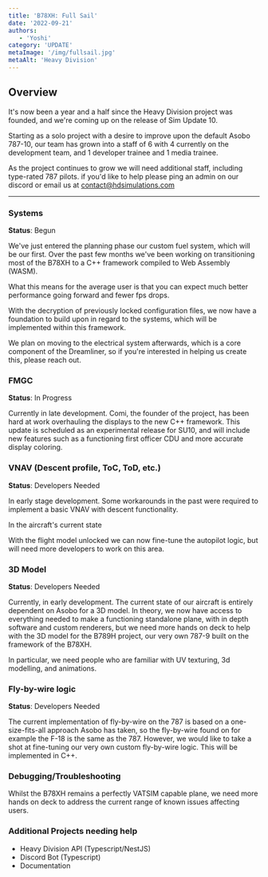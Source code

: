 ```yaml
---
title: 'B78XH: Full Sail'
date: '2022-09-21'
authors:
   - 'Yoshi'
category: 'UPDATE'
metaImage: '/img/fullsail.jpg'
metaAlt: 'Heavy Division'
---
```


## Overview

It's now been a year and a half since the Heavy Division project was founded, and we're coming up on the release of Sim Update 10.

Starting as a solo project with a desire to improve upon the default Asobo 787-10, our team has grown into a staff of 6 with 4 currently on the development team, and 1 developer trainee and 1 media trainee.

As the project continues to grow we will need additional staff, including type-rated 787 pilots. if you'd like to help please ping an admin on our discord or email us at [contact@hdsimulations.com](contact@hdsimulations.com)

---

### Systems

**Status**: Begun

We've just entered the planning phase our custom fuel system, which will be our first. Over the past few months we've been working on transitioning most of the B78XH to a C++ framework compiled to Web Assembly (WASM).

What this means for the average user is that you can expect much better performance going forward and fewer fps drops. 

With the decryption of previously locked configuration files, we now have a foundation to build upon in regard to the systems, which will be implemented within this framework.

We plan on moving to the electrical system afterwards, which is a core component of the Dreamliner, so if you're interested in helping us create this, please reach out.

### FMGC

**Status**: In Progress

Currently in late development. Comi, the founder of the project, has been hard at work overhauling the displays to the new C++ framework. This update is scheduled as an experimental release for SU10, and will include new features such as a functioning first officer CDU and more accurate display coloring.

### VNAV (Descent profile, ToC, ToD, etc.)

**Status**: Developers Needed

In early stage development. Some workarounds in the past were required to implement a basic VNAV with descent functionality.

In the aircraft's current state

With the flight model unlocked we can now fine-tune the autopilot logic, but will need more developers to work on this area.

### 3D Model

**Status**: Developers Needed

Currently, in early development. The current state of our aircraft is entirely dependent on Asobo for a 3D model. In theory, we now have access to everything needed to make a functioning standalone plane, with in depth software and custom renderers, but we need more hands on deck to help with the 3D model for the B789H project, our very own 787-9 built on the framework of the B78XH. 

In particular, we need people who are familiar with UV texturing, 3d modelling, and animations. 

### Fly-by-wire logic

**Status**: Developers Needed

The current implementation of fly-by-wire on the 787 is based on a one-size-fits-all approach Asobo has taken, so the fly-by-wire found on for example the F-18 is the same as the 787. However, we would like to take a shot at fine-tuning our very own custom fly-by-wire logic. This will be implemented in C++.

### Debugging/Troubleshooting

Whilst the B78XH remains a perfectly VATSIM capable plane, we need more hands on deck to address the current range of known issues affecting users. 

### Additional Projects needing help

- Heavy Division API (Typescript/NestJS)
- Discord Bot (Typescript)
- Documentation
